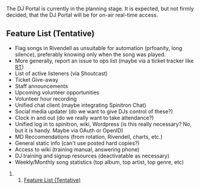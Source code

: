 The DJ Portal is currently in the planning stage. It is expected, but
not firmly decided, that the DJ Portal will be for on-air real-time
access.

Feature List (Tentative) 
------------------------

-   Flag songs in Rivendell as unsuitable for automation (prfoanity,
    long silence), preferably knowing only when the song was played.
-   More generally, report an issue to ops list (maybe via a ticket
    tracker like
    [RT](http://bestpractical.com/rt/ "http://bestpractical.com/rt/"))
-   List of active listeners (via Shoutcast)
-   Ticket Give-away
-   Staff announcements
-   Upcoming volunteer opportunities
-   Volunteer hour recording
-   Unified chat client (maybe integrating Spinitron Chat)
-   Social media updater (do we want to give DJs control of these?)
-   Clock in and out (do we really want to take attendance?)
-   Unified log in to spinitron, wiki, Wordpress (is this really
    necessary? No, but it is handy. Maybe via OAuth or OpenID)
-   MD Reccomendations (from rotation, Rivendell, charts, etc.)
-   General static info (can't use posted hard copies?)
-   Access to wiki (training manual, answering phone)
-   DJ training and signup resources (deactivatable as necessary)
-   Weekly/Monthly song statistics (top album, top artist, top genre,
    etc)

1.  1. [Feature List (Tentative)](#Feature_List_(Tentative))

